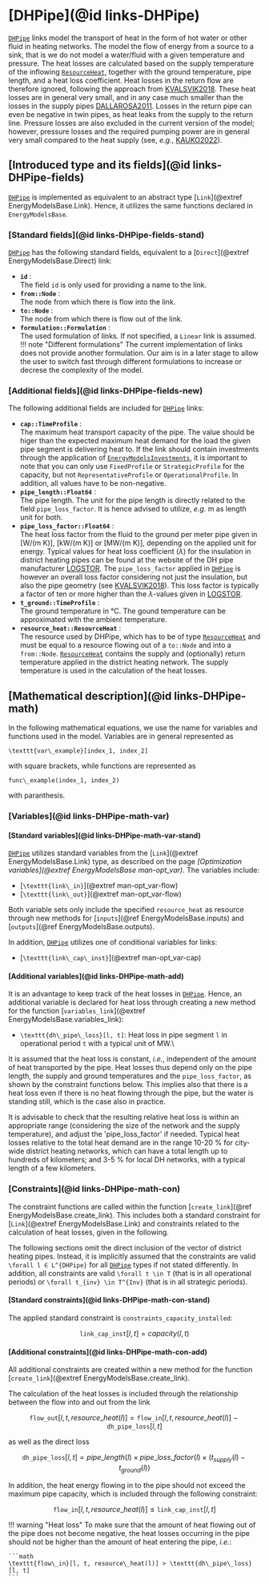 # [DHPipe](@id links-DHPipe)

[`DHPipe`](@ref) links model the transport of heat in the form of hot water or other fluid in heating networks.
The model the flow of energy from a source to a sink, that is we do not model a water/fluid with a given temperature and pressure.
The heat losses are calculated based on the supply temperature of the inflowing [`ResourceHeat`](@ref), together with the ground temperature, pipe length, and a heat loss coefficient.
Heat losses in the return flow are therefore ignored, following the approach from [KVALSVIK2018](@cite).
These heat losses are in general very small, and in any case much smaller than the losses in the supply pipes [DALLAROSA2011](@cite).
Losses in the return pipe can even be negative in twin pipes, as heat leaks from the supply to the return line.
Pressure losses are also excluded in the current version of the model; however, pressure losses and the required pumping power are in general very small compared to the heat supply (see, *e.g.*, [KAUKO2022](@cite)).

## [Introduced type and its fields](@id links-DHPipe-fields)

[`DHPipe`](@ref) is implemented as equivalent to an abstract type [`Link`](@extref EnergyModelsBase.Link).
Hence, it utilizes the same functions declared in `EnergyModelsBase`.

### [Standard fields](@id links-DHPipe-fields-stand)

[`DHPipe`](@ref) has the following standard fields, equivalent to a [`Direct`](@extref EnergyModelsBase.Direct) link:

- **`id`** :\
  The field `id` is only used for providing a name to the link.
- **`from::Node`** :\
  The node from which there is flow into the link.
- **`to::Node`** :\
  The node from which there is flow out of the link.
- **`formulation::Formulation`** :\
  The used formulation of links.
  If not specified, a `Linear` link is assumed.
  !!! note "Different formulations"
      The current implementation of links does not provide another formulation.
      Our aim is in a later stage to allow the user to switch fast through different formulations to increase or decrese the complexity of the model.

### [Additional fields](@id links-DHPipe-fields-new)

The following additional fields are included for [`DHPipe`](@ref) links:

- **`cap::TimeProfile`** :\
  The maximum heat transport capacity of the pipe.
  The value should be higer than the expected maximum heat demand for the load the given pipe segment is delivering heat to.
  If the link should contain investments through the application of [`EnergyModelsInvestments`](https://energymodelsx.github.io/EnergyModelsInvestments.jl/), it is important to note that you can only use `FixedProfile` or `StrategicProfile` for the capacity, but not `RepresentativeProfile` or `OperationalProfile`.
  In addition, all values have to be non-negative.
- **`pipe_length::Float64`** :\
  The pipe length.
  The unit for the pipe length is directly related to the field `pipe_loss_factor`.
  It is hence advised to utilize, *e.g.* m as length unit for both.
- **`pipe_loss_factor::Float64`** :\
  The heat loss factor from the fluid to the ground per meter pipe given in [W/(m K)], [kW/(m K)] or [MW/(m K)], depending on the applied unit for energy.
  Typical values for heat loss coefficient ($\lambda$) for the insulation in district heating pipes can be found at the website of the DH pipe manufacturer [LOGSTOR](https://www.logstor.com/district-heating/logstor-lab/lambda-values).
  The `pipe_loss_factor` applied in [`DHPipe`](@ref) is however an overall loss factor considering not just the insulation, but also the pipe geometry (see [KVALSVIK2018](@cite)).
  This loss factor is typically a factor of ten or more higher than the $\lambda$-values given in [LOGSTOR](https://www.logstor.com/district-heating/logstor-lab/lambda-values).
- **`t_ground::TimeProfile`** :\
  The ground temperature in °C.
  The gound temperature can be approximated with the ambient temperature.
- **`resource_heat::ResourceHeat`** :\
  The resource used by DHPipe, which has to be of type [`ResourceHeat`](@ref) and must be equal to a resource flowing out of a `to::Node` and into a `from::Node`.
  [`ResourceHeat`](@ref) contains the supply and (optionally) return temperature applied in the district heating network.
  The supply temperature is used in the calculation of the heat losses.

## [Mathematical description](@id links-DHPipe-math)

In the following mathematical equations, we use the name for variables and functions used in the model.
Variables are in general represented as

``\texttt{var\_example}[index_1, index_2]``

with square brackets, while functions are represented as

``func\_example(index_1, index_2)``

with paranthesis.

### [Variables](@id links-DHPipe-math-var)

#### [Standard variables](@id links-DHPipe-math-var-stand)

[`DHPipe`](@ref) utilizes standard variables from the [`Link`](@extref EnergyModelsBase.Link) type, as described on the page *[Optimization variables](@extref EnergyModelsBase man-opt_var)*.
The variables include:

- [``\texttt{link\_in}``](@extref man-opt_var-flow)
- [``\texttt{link\_out}``](@extref man-opt_var-flow)

Both variable sets only include the specified `resource_heat` as resource through new methods for [`inputs`](@ref EnergyModelsBase.inputs) and [`outputs`](@ref EnergyModelsBase.outputs).

In addition, [`DHPipe`](@ref) utilizes one of conditional variables for links:

- [``\texttt{link\_cap\_inst}``](@extref man-opt_var-cap)

#### [Additional variables](@id links-DHPipe-math-add)

It is an advantage to keep track of the heat losses in [`DHPipe`](@ref).
Hence, an additional variable is declared for heat loss through creating a new method for the function [`variables_link`](@extref EnergyModelsBase.variables_link):

- ``\texttt{dh\_pipe\_loss}[l, t]``: Heat loss in pipe segment ``l`` in operational period ``t`` with a typical unit of MW.\

It is assumed that the heat loss is constant, *i.e.*, independent of the amount of heat transported by the pipe.
Heat losses thus depend only on the pipe length, the supply and ground temperatures and the `pipe_loss_factor`, as shown by the constraint functions below.
This implies also that there is a heat loss even if there is no heat flowing through the pipe, but the water is standing still, which is the case also in practice.

It is advisable to check that the resulting relative heat loss is within an appropriate range (considering the size of the network and the supply temperature), and adjust the 'pipe_loss_factor' if needed.
Typical heat losses relative to the total heat demand are in the range 10-20 % for city-wide district heating networks, which can have a total length up to hundreds of kilometers; and 3-5 % for local DH networks, with a typical length of a few kilometers.

### [Constraints](@id links-DHPipe-math-con)

The constraint functions are called within the function [`create_link`](@ref EnergyModelsBase.create_link).
This includes both a standard constraint for [`Link`](@extref EnergyModelsBase.Link) and constraints related to the calculation of heat losses, given in the following.

The following sections omit the direct inclusion of the vector of district heating pipes.
Instead, it is implicitly assumed that the constraints are valid ``\forall l ∈ L^{DHPipe}`` for all [`DHPipe`](@ref) types if not stated differently.
In addition, all constraints are valid ``\forall t \in T`` (that is in all operational periods) or ``\forall t_{inv} \in T^{Inv}`` (that is in all strategic periods).

#### [Standard constraints](@id links-DHPipe-math-con-stand)

The applied standard constraint is `constraints_capacity_installed`:

```math
\texttt{link\_cap\_inst}[l, t] = capacity(l, t)
```

#### [Additional constraints](@id links-DHPipe-math-con-add)

All additional constraints are created within a new method for the function [`create_link`](@extref EnergyModelsBase.create_link).

The calculation of the heat losses is included through the relationship between the flow into and out from the link

```math
\texttt{flow\_out}[l, t, resource\_heat(l)] = \texttt{flow\_in}[l, t, resource\_heat(l)] - \texttt{dh\_pipe\_loss}[l, t]
```

as well as the direct loss

```math
\texttt{dh\_pipe\_loss}[l, t] = pipe\_length(l) \times pipe\_loss\_factor(l) \times (t_{supply}(l) - t_{ground}(l))
```

In addition, the heat energy flowing in to the pipe should not exceed the maximum pipe capacity, which is included through the following constraint:

```math
\texttt{flow\_in}[l, t, resource\_heat(l)] \leq \texttt{link\_cap\_inst}[l, t]
```

!!! warning "Heat loss"
    To make sure that the amount of heat flowing out of the pipe does not become negative, the heat losses occurring in the pipe should not be higher than the amount of heat entering the pipe, *i.e.*:

    ```math
    \texttt{flow\_in}[l, t, resource\_heat(l)] > \texttt{dh\_pipe\_loss}[l, t]
    ```
